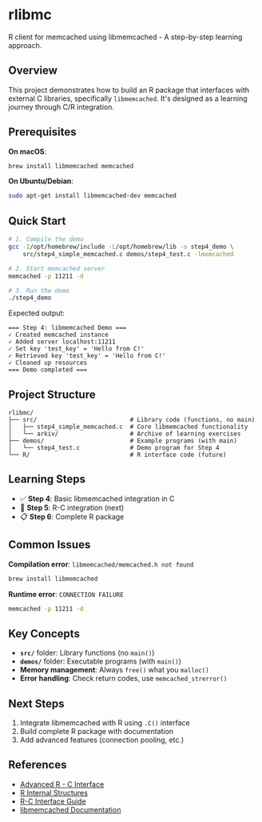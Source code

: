 # rlibmc

R client for memcached using libmemcached - A step-by-step learning approach.

## Overview

This project demonstrates how to build an R package that interfaces with external C libraries, specifically `libmemcached`. It's designed as a learning journey through C/R integration.

## Prerequisites

**On macOS**:
```bash
brew install libmemcached memcached
```

**On Ubuntu/Debian**:
```bash
sudo apt-get install libmemcached-dev memcached
```

## Quick Start

```bash
# 1. Compile the demo
gcc -I/opt/homebrew/include -L/opt/homebrew/lib -o step4_demo \
    src/step4_simple_memcached.c demos/step4_test.c -lmemcached

# 2. Start memcached server
memcached -p 11211 -d

# 3. Run the demo
./step4_demo
```

Expected output:
```
=== Step 4: libmemcached Demo ===
✓ Created memcached instance
✓ Added server localhost:11211
✓ Set key 'test_key' = 'Hello from C!'
✓ Retrieved key 'test_key' = 'Hello from C!'
✓ Cleaned up resources
=== Demo completed ===
```

## Project Structure

```
rlibmc/
├── src/                          # Library code (functions, no main)
│   ├── step4_simple_memcached.c  # Core libmemcached functionality
│   └── arkiv/                    # Archive of learning exercises
├── demos/                        # Example programs (with main)
│   └── step4_test.c              # Demo program for Step 4
└── R/                            # R interface code (future)
```

## Learning Steps

- ✅ **Step 4**: Basic libmemcached integration in C
- 🔄 **Step 5**: R-C integration (next)
- 📋 **Step 6**: Complete R package

## Common Issues

**Compilation error**: `libmemcached/memcached.h not found`
```bash
brew install libmemcached
```

**Runtime error**: `CONNECTION FAILURE`
```bash
memcached -p 11211 -d
```

## Key Concepts

- **`src/`** folder: Library functions (no `main()`)
- **`demos/`** folder: Executable programs (with `main()`)
- **Memory management**: Always `free()` what you `malloc()`
- **Error handling**: Check return codes, use `memcached_strerror()`

## Next Steps

1. Integrate libmemcached with R using `.C()` interface
2. Build complete R package with documentation
3. Add advanced features (connection pooling, etc.)

## References

- [Advanced R - C Interface](http://adv-r.had.co.nz/C-interface.html)
- [R Internal Structures](http://colinfay.me/r-internals/r-internal-structures.html)
- [R-C Interface Guide](https://www.biostat.jhsph.edu/~rpeng/docs/interface.pdf)
- [libmemcached Documentation](https://docs.oracle.com/cd/E17952_01/mysql-5.6-en/ha-memcached-interfaces-libmemcached.html)